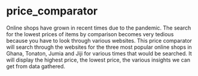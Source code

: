 # price_comparator

Online shops have grown in recent times due to the pandemic. 
The search for the lowest prices of items by comparison becomes very tedious because you have to look through various websites.
This price comparator will search through the websites for the three most popular online shops in Ghana, Tonaton, Jumia and Jiji for various times that would be searched.
It will display the highest price, the lowest price, the various insights we can get from data gathered.

